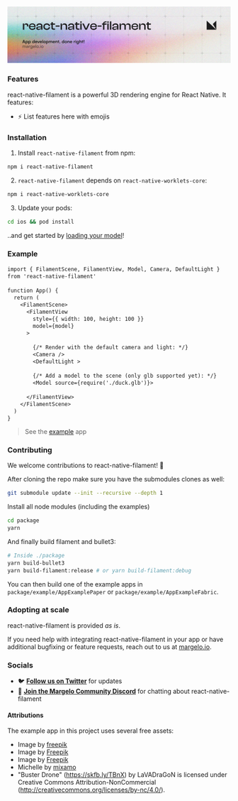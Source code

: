 <a href="https://margelo.io">
  <picture>
    <source media="(prefers-color-scheme: dark)" srcset="./img/banner-dark.png" />
    <source media="(prefers-color-scheme: light)" srcset="./img/banner-light.png" />
    <img alt="react-native-filament" src="./img/banner-light.png" />
  </picture>
</a>

<br />

### Features

react-native-filament is a powerful 3D rendering engine for React Native. It features:

* ⚡ List features here with emojis

### Installation

1. Install `react-native-filament` from npm:

```sh
npm i react-native-filament
```

2. `react-native-filament` depends on `react-native-worklets-core`:

```sh
npm i react-native-worklets-core
```

3. Update your pods:

```sh
cd ios && pod install
```

..and get started by [loading your model](https://margelo.github.io/react-native-filament/docs/guides)!

### Example

```tsx
import { FilamentScene, FilamentView, Model, Camera, DefaultLight } from 'react-native-filament'

function App() {
  return (
    <FilamentScene>
      <FilamentView
        style={{ width: 100, height: 100 }}
        model={model}
      >

        {/* Render with the default camera and light: */}
        <Camera />
        <DefaultLight >

        {/* Add a model to the scene (only glb supported yet): */}
        <Model source={require('./duck.glb')}>

      </FilamentView>
    </FilamentScene>
  )
}
```

> See the [example](./package/example/) app

### Contributing

We welcome contributions to react-native-filament! 🎉

After cloning the repo make sure you have the submodules clones as well:

```sh
git submodule update --init --recursive --depth 1
```

Install all node modules (including the examples)

```sh
cd package
yarn
```

And finally build filament and bullet3:

```sh
# Inside ./package
yarn build-bullet3
yarn build-filament:release # or yarn build-filament:debug
```

You can then build one of the example apps in `package/example/AppExamplePaper` or `package/example/AppExampleFabric`.

### Adopting at scale

react-native-filament is provided _as is_.

If you need help with integrating react-native-filament in your app or have additional bugfixing or feature requests, reach out to us at [margelo.io](https://margelo.io).

### Socials

* 🐦 [**Follow us on Twitter**](https://twitter.com/margelo) for updates
* 💬 [**Join the Margelo Community Discord**](https://discord.gg/6CSHz2qAvA) for chatting about react-native-filament

#### Attributions

The example app in this project uses several free assets:
- Image by <a href="https://www.freepik.com/free-ai-image/space-travel-collage-design_94964745.htm#fromView=search&page=1&position=1&uuid=cf66f9c3-2d56-4228-a3cf-de7c07d418fb">freepik</a>
- Image by <a href="https://www.freepik.com/free-psd/3d-icon-product-management_44990845.htm#fromView=search&page=2&position=0&uuid=691aae54-efdf-451c-9112-0ff373e761e7">Freepik</a>
- Image by <a href="https://www.freepik.com/free-psd/3d-collection-with-hands-holding-smartphone_13678985.htm#fromView=search&page=1&position=3&uuid=7761a685-d1b6-4202-8505-9a872775cbbb">Freepik</a>
- Michelle by [mixamo](https://www.mixamo.com/#/?page=2&type=Character)
- "Buster Drone" (https://skfb.ly/TBnX) by LaVADraGoN is licensed under Creative Commons Attribution-NonCommercial (http://creativecommons.org/licenses/by-nc/4.0/).
